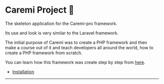 # Caremi Project 🚀

The skeleton application for the Caremi-pro framework.


Its use and look is very similar to the Laravel framework.

The initial purpose of Caremi was to create a PHP framework and then make a course out of it and teach developers all around the world, how to create a PHP framework from scratch.

You can learn how this framework was create step by step from [here](https://caremi.com).

- [Installation](#install)

---